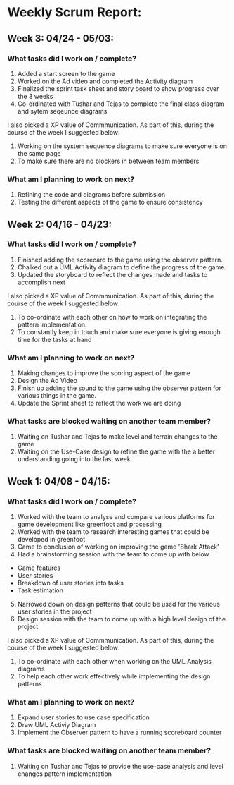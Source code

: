 # Weekly Scrum Report:

## Week 3: 04/24 - 05/03:

### What tasks did I work on / complete?
1. Added a start screen to the game
2. Worked on the Ad video and completed the Activity diagram
3. Finalized the sprint task sheet and story board to show progress over the 3 weeks
4. Co-ordinated with Tushar and Tejas to complete the final class diagram and sytem seqeunce diagrams

I also picked a XP value of Commmunication. As part of this, during the course of the week I suggested below:
1. Working on the system sequence diagrams to make sure everyone is on the same page
2. To make sure there are no blockers in between team members

### What am I planning to work on next?
1. Refining the code and diagrams before submission
2. Testing the different aspects of the game to ensure consistency

## Week 2: 04/16 - 04/23:

### What tasks did I work on / complete?
1. Finished adding the scorecard to the game using the observer pattern.
2. Chalked out a UML Activity diagram to define the progress of the game.
3. Updated the storyboard to reflect the changes made and tasks to accomplish next

I also picked a XP value of Commmunication. As part of this, during the course of the week I suggested below:
1. To co-ordinate with each other on how to work on integrating the pattern implementation.
2. To constantly keep in touch and make sure everyone is giving enough time for the tasks at hand

### What am I planning to work on next?
1. Making changes to improve the scoring aspect of the game
2. Design the Ad Video
3. Finish up adding the sound to the game using the observer pattern for various things in the game.
4. Update the Sprint sheet to reflect the work we are doing


### What tasks are blocked waiting on another team member?
1. Waiting on Tushar and Tejas to make level and terrain changes to the game
2. Waiting on the Use-Case design to refine the game with the a better understanding going into the last week

## Week 1: 04/08 - 04/15:

### What tasks did I work on / complete?
1. Worked with the team to analyse and compare various platforms for game development like greenfoot and processing
2. Worked with the team to research interesting games that could be developed in greenfoot 
3. Came to conclusion of working on improving the game 'Shark Attack' 
4. Had a brainstorming session with the team to come up with below
* Game features 
* User stories 
* Breakdown of user stories into tasks
* Task estimation
5. Narrowed down on design patterns that could be used for the various user stories in the project
6. Design session with the team to come up with a high level design of the project

I also picked a XP value of Commmunication. As part of this, during the course of the week I suggested below:
1. To co-ordinate with each other when working on the UML Analysis diagrams
2. To help each other work effectively while implementing the design patterns

### What am I planning to work on next?
1. Expand user stories to use case specification
2. Draw UML Activiy Diagram 
3. Implement the Observer pattern to have a running scoreboard counter


### What tasks are blocked waiting on another team member?
1. Waiting on Tushar and Tejas to provide the use-case analysis and level changes pattern implementation

